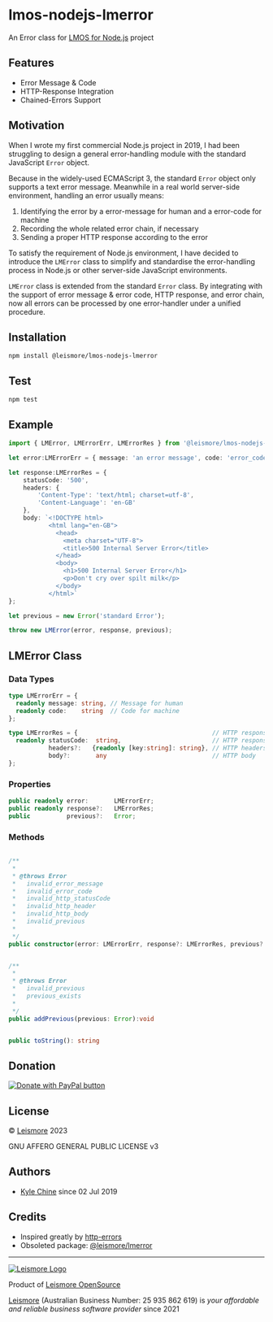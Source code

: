 # lmos-nodejs-lmerror

An Error class for [LMOS for Node.js](https://nodejs.lmos.leismore.org) project

## Features

* Error Message & Code
* HTTP-Response Integration
* Chained-Errors Support

## Motivation

When I wrote my first commercial Node.js project in 2019, I had been struggling to design a general error-handling module with the standard JavaScript `Error` object.

Because in the widely-used ECMAScript 3, the standard `Error` object only supports a text error message. Meanwhile in a real world server-side environment, handling an error usually means:

1. Identifying the error by a error-message for human and a error-code for machine
2. Recording the whole related error chain, if necessary
3. Sending a proper HTTP response according to the error

To satisfy the requirement of Node.js environment, I have decided to introduce the `LMError` class to simplify and standardise the error-handling process in Node.js or other server-side JavaScript environments.

`LMError` class is extended from the standard `Error` class. By integrating with the support of error message & error code, HTTP response, and error chain, now all errors can be processed by one error-handler under a unified procedure.

## Installation

`npm install @leismore/lmos-nodejs-lmerror`

## Test

`npm test`

## Example

```typescript
import { LMError, LMErrorErr, LMErrorRes } from '@leismore/lmos-nodejs-lmerror';

let error:LMErrorErr = { message: 'an error message', code: 'error_code_1984' };

let response:LMErrorRes = {
    statusCode: '500',
    headers: {
        'Content-Type': 'text/html; charset=utf-8',
        'Content-Language': 'en-GB'
    },
    body: `<!DOCTYPE html>
           <html lang="en-GB">
             <head>
               <meta charset="UTF-8">
               <title>500 Internal Server Error</title>
             </head>
             <body>
               <h1>500 Internal Server Error</h1>
               <p>Don't cry over spilt milk</p>
             </body>
           </html>`
};

let previous = new Error('standard Error');

throw new LMError(error, response, previous);
```

## LMError Class

### Data Types

```typescript
type LMErrorErr = {
  readonly message: string, // Message for human
  readonly code:    string  // Code for machine
};

type LMErrorRes = {                                     // HTTP response
  readonly statusCode:  string,                         // HTTP response status code
           headers?:   {readonly [key:string]: string}, // HTTP headers
           body?:       any                             // HTTP body
};
```

### Properties

```typescript
public readonly error:       LMErrorErr;
public readonly response?:   LMErrorRes;
public          previous?:   Error;
```

### Methods

```typescript

/**
 * 
 * @throws Error
 *   invalid_error_message
 *   invalid_error_code
 *   invalid_http_statusCode
 *   invalid_http_header
 *   invalid_http_body
 *   invalid_previous
 * 
 */
public constructor(error: LMErrorErr, response?: LMErrorRes, previous?: Error)


/**
 * 
 * @throws Error
 *   invalid_previous
 *   previous_exists
 * 
 */
public addPrevious(previous: Error):void


public toString(): string

```

## Donation

[![Donate with PayPal button](https://www.paypalobjects.com/en_AU/i/btn/btn_donateCC_LG.gif "PayPal - The safer, easier way to pay online!")](https://www.paypal.com/donate/?hosted_button_id=7JP6Y2PKH3G8L)

## License

© [Leismore](https://www.leismore.co) 2023

GNU AFFERO GENERAL PUBLIC LICENSE v3

## Authors

* [Kyle Chine](https://kyle-chine.leismore.co) since 02 Jul 2019

## Credits

* Inspired greatly by [http-errors](https://www.npmjs.com/package/http-errors)
* Obsoleted package: [@leismore/lmerror](https://www.npmjs.com/package/@leismore/lmerror)




---

[![Leismore Logo](https://logos.leismore.co/en/3-0-0/light/textual-margins.svg)](https://lmos.leismore.org)

Product of [Leismore OpenSource](https://lmos.leismore.org)

[Leismore](https://www.leismore.co) (Australian Business Number: 25 935 862 619) is *your affordable and reliable business software provider* since 2021
